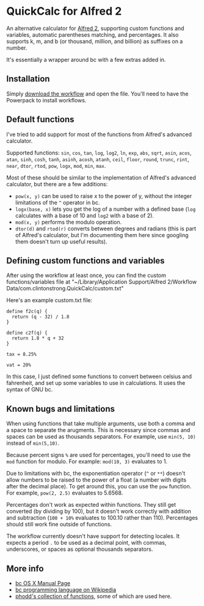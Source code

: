 # QuickCalc for Alfred 2

An alternative calculator for [Alfred 2][alfred], supporting custom functions and variables, automatic parentheses matching, and percentages. It also supports k, m, and b (or thousand, million, and billion) as suffixes on a number.

It's essentially a wrapper around bc with a few extras added in.

## Installation

Simply [download the workflow][dl] and open the file. You'll need to have the Powerpack to install workflows.

## Default functions

I've tried to add support for most of the functions from Alfred's advanced calculator.

Supported functions: `sin`, `cos`, `tan`, `log`, `log2`, `ln`, `exp`, `abs`, `sqrt`, `asin`, `acos`, `atan`, `sinh`, `cosh`, `tanh`, `asinh`, `acosh`, `atanh`, `ceil`, `floor`, `round`, `trunc`, `rint`, `near`, `dtor`, `rtod`, `pow`, `logx`, `mod`, `min`, `max`.

Most of these should be similar to the implementation of Alfred's advanced calculator, but there are a few additions:

- `pow(x, y)` can be used to raise x to the power of y, without the integer limitations of the `^` operator in bc.
- `logx(base, x)` lets you get the log of a number with a defined base (`log` calculates with a base of 10 and `log2` with a base of 2).
- `mod(x, y)` performs the modulo operation.
- `dtor(d)` and `rtod(r)` converts between degrees and radians (this is part of Alfred's calculator, but I'm documenting them here since googling them doesn't turn up useful results).

## Defining custom functions and variables

After using the workflow at least once, you can find the custom functions/variables file at "~/Library/Application Support/Alfred 2/Workflow Data/com.clintonstrong.QuickCalc/custom.txt"

Here's an example custom.txt file:

	define f2c(q) {
	  return (q - 32) / 1.8
	}

	define c2f(q) {
	  return 1.8 * q + 32
	}

	tax = 8.25%

	vat = 20%

In this case, I just defined some functions to convert between celsius and fahrenheit, and set up some variables to use in calculations. It uses the syntax of GNU bc.

## Known bugs and limitations

When using functions that take multiple arguments, use both a comma and a space to separate the arugments. This is necessary since commas and spaces can be used as thousands separators. For example, use `min(5, 10)` instead of `min(5,10)`.

Because percent signs `%` are used for percentages, you'll need to use the `mod` function for modulo. For example: `mod(10, 3)` evaluates to 1.

Due to limitations with bc, the exponentiation operator (`^` or `**`) doesn't allow numbers to be raised to the power of a float (a number with digits after the decimal place). To get around this, you can use the `pow` function. For example, `pow(2, 2.5)` evaluates to 5.6568.

Percentages don't work as expected within functions. They still get converted (by dividing by 100), but it doesn't work correctly with addition and subtraction (`100 + 10%` evaluates to 100.10 rather than 110). Percentages should still work fine outside of functions.

The workflow currently doesn't have support for detecting locales. It expects a period `.` to be used as a decimal point, with commas, underscores, or spaces as optional thousands separators.

## More info

- [bc OS X Manual Page][man-page]
- [bc programming language on Wikipedia][wiki]
- [phodd's collection of functions][functions], some of which are used here.

[dl]: http://clintonstrong.com/alfred/Quick%20Calc.workflow
[alfred]: http://www.alfredapp.com
[man-page]: http://developer.apple.com/library/mac/#documentation/Darwin/Reference/ManPages/man1/bc.1.html
[wiki]: http://en.wikipedia.org/wiki/Bc_programming_language
[functions]: http://phodd.net/gnu-bc/